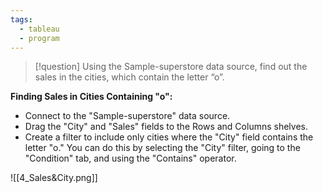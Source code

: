 ```yaml
---
tags:
  - tableau
  - program
---
```

>[!question] Using the Sample-superstore data source, find out the sales in the cities, which contain the letter “o”.

**Finding Sales in Cities Containing "o":**

- Connect to the "Sample-superstore" data source.
- Drag the "City" and "Sales" fields to the Rows and Columns shelves.
- Create a filter to include only cities where the "City" field contains the letter "o." You can do this by selecting the "City" filter, going to the "Condition" tab, and using the "Contains" operator.

![[4_Sales&City.png]]